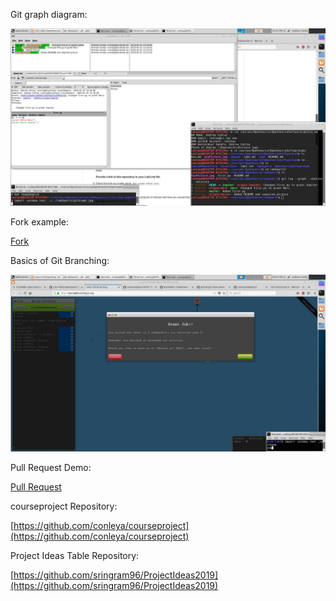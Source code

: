 Git graph diagram:

![gitk vs git log --graph](gitGraph.jpg)

Fork example:

[Fork](https://github.com/conleya/Spoon-Knife)

Basics of Git Branching:

![Git game screenshot](gitGame.jpg)

Pull Request Demo:

[Pull Request](https://github.com/conleya/PullReq)

courseproject Repository:

[https://github.com/conleya/courseproject](https://github.com/conleya/courseproject)

Project Ideas Table Repository:

[https://github.com/sringram96/ProjectIdeas2019](https://github.com/sringram96/ProjectIdeas2019)
